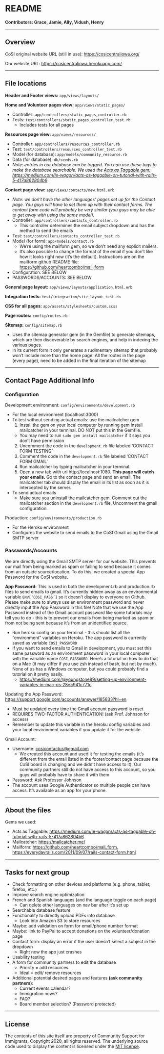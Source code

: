 # README
__Contributors: Grace, Jamie, Ally, Vidush, Henry__

----------

## Overview

CoSI original website URL (still in use): https://cosicentraliowa.org/

Our website URL: https://cosicentraliowa.herokuapp.com/

----------

## File locations
__Header and Footer views:__ `app/views/layouts/`

__Home and Volunteer pages view:__ `app/views/static_pages/`
* Controller: `app/controllers/static_pages_controller.rb`
* Tests: `test/controllers/static_pages_controller_test.rb`
  + Includes tests for all pages

__Resources page view:__ `app/views/resources/`
* Controller: `app/controllers/resources_controller.rb`
* Test: `test/controllers/resources_controller_test.rb`
* Model (for database): `app/models/community_resource.rb`
* Data (for database): `db/seeds.rb`
* _Note: entries in our database can be tagged. You can use these tags to make the database searchable. We used the [Acts as Taggable gem:](https://medium.com/le-wagon/acts-as-taggable-on-tutorial-with-rails-5-417a862804b6) https://medium.com/le-wagon/acts-as-taggable-on-tutorial-with-rails-5-417a862804b6_

__Contact page view:__ `app/views/contacts/new.html.erb`
* _Note: we don’t have the other languages’ pages set up for the Contact page. You guys will have to set them up with their contact forms. The contact form code will probably be very similar (you guys may be able to get away with using the same model)._
* Controller: `app/controllers/contacts_controller.rb`
  + This controller determines the email subject dropdown and has the method to send the emails
* Test: `test/controllers/contacts_controller_test.rb`
* Model (for form): `app/models/contact.rb`
  + We’re using the mailform gem, so we don’t need any explicit mailers. 
  + It’s also possible to change the format of the email if you don’t like how it looks right now (it’s the default). Instructions are on the mailform github README file: https://github.com/heartcombo/mail_form
* Configuration: SEE BELOW
* PASSWORDS/ACCOUNTS: SEE BELOW

__General page layout:__ `app/views/layouts/application.html.erb`

__Integration tests:__ `test/integration/site_layout_test.rb`

__CSS for all pages:__ `app/assets/stylesheets/custom.scss`

__Page routes:__ `config/routes.rb`

__Sitemap:__ `config/sitemap.rb`
* Uses the sitemap generator gem (in the Gemfile) to generate sitemaps, which are then discoverable by search engines, and help in indexing the various pages. 
* In its current form it only generates a rudimentary sitemap that probably won’t include more than the home page. All the routes in the page (every page), need to be added in the final iteration of the sitemap

---------

## Contact Page Additional Info

### Configuration
Development environment: `config/environments/development.rb`
* For the local environment (localhost:3000)
* To test without sending actual emails: use the mailcatcher gem
  1. Install the gem on your local computer by running gem install mailcatcher in your terminal. DO NOT put this in the Gemfile. 
    + You may need to run `sudo gem install mailcatcher` if it says you don’t have permission
  2. Uncomment the code in the `development.rb` file labeled ‘CONTACT FORM TESTING’
  3. Comment the code in the `development.rb` file labeled ‘CONTACT FORM GMAIL’
  4. Run mailcatcher by typing mailcatcher in your terminal.
  5. Open a new tab with url http://localhost:1080. __This page will catch your emails.__ Go to the contact page and send an email. The mailcatcher tab should display the email in its list as soon as it is intercepted by the server.
* To send actual emails 
  + Make sure you uninstall the mailcatcher gem. Comment out the mailcatcher section in the `development.rb` file. Uncomment the gmail configuration.

Production: `config/environments/production.rb`
* For the Heroku environment
* Configures the website to send emails to the CoSI Gmail using the Gmail SMTP server

### Passwords/Accounts
We are directly using the Gmail SMTP server for our website. This prevents our mail from being marked as spam or failing to send because it comes from an outside source/location. To do this, we created a special App Password for the CoSI website.

__App Password:__ This is used in both the development.rb and production.rb files to send emails to gmail. It’s currently hidden away as an environmental variable `ENV[‘COSI_PASS’]` so it doesn’t display to everyone on Github. Please make sure to always use an environment password and never directly input the App Password in this file! Note that we use the App Password instead of the Gmail account password like some tutorials may tell you to do - this is to prevent our emails from being marked as spam or from not being sent because it’s from an unidentified source. 
* Run heroku config on your terminal - this should list all the “environment” variables on Heroku. The app password is currently saved as variable `COSI_PASSWORD`
* If you want to send emails to Gmail in development, you must set this same password as an environment password in your local computer with the variable name `COSI_PASSWORD`. Here’s a tutorial on how to do that on a Mac (it may differ if you use zsh instead of bash, but not by much). None of us has a Windows computer, but you could probably find a tutorial on it pretty easily.
  + https://medium.com/@youngstone89/setting-up-environment-variables-in-mac-os-28e5941c771c

Updating the App Password: https://support.google.com/accounts/answer/185833?hl=en
* Must be updated every time the Gmail account password is reset
* REQUIRES TWO-FACTOR AUTHENTICATION!  (ask Prof. Johnson for access)
* Remember to update this variable in the heroku config variables and your local environment variables if you update it for the website.

Gmail Account:
* Username: cosicontactus@gmail.com
  + We created this account and used it for testing the emails (it’s different from the email listed in the footer/contact page because the CoSI board is changing and we didn’t have access to it). Our community partners still do not have access to this account, so you guys will probably have to share it with them
* Password: Ask Professor Johnson
* The account uses Google Authenticator so multiple people can have access. It’s available as an app for your phone.

---------

## About the files

Gems we used:
* Acts as Taggable: https://medium.com/le-wagon/acts-as-taggable-on-tutorial-with-rails-5-417a862804b6
* Mailcatcher: https://mailcatcher.me/
* Mailform: https://github.com/heartcombo/mail_form, https://everydayrails.com/2011/09/07/rails-contact-form.html

---------

## Tasks for next group
* Check formatting on other devices and platforms (e.g. phone, tablet; firefox, etc.)
* Improve search engine optimization
* French and Spanish languages (and the language toggle on each page)
  + Can delete other languages on nav bar after it’s set up
* Searchable database feature 
* Functionality to directly upload PDFs into database
  + Look into Amazon S3 to store resources
* Maybe: add validation on form for email/phone number format
* Maybe: link to PayPal to accept donations on the volunteer/donation page
* Contact form: display an error if the user doesn’t select a subject in the dropdown
  + Right now the app just crashes 
* Usability testing
* A form for community partners to edit the database
  + Priority = add resources
  + Ideal = edit/ remove resources
* Additional potential desired pages and features __(ask community partners)__:
  + Current events calendar?
  + Immigration news?
  + FAQ?
  + Board member selection? (Password protected)

---------

## License

The contents of this site itself are property of Community Support for Immigrants, Copyright 2020, all rights reserved. The underlying source code used to display the content is licensed under the [MIT license](LICENSE.md).
